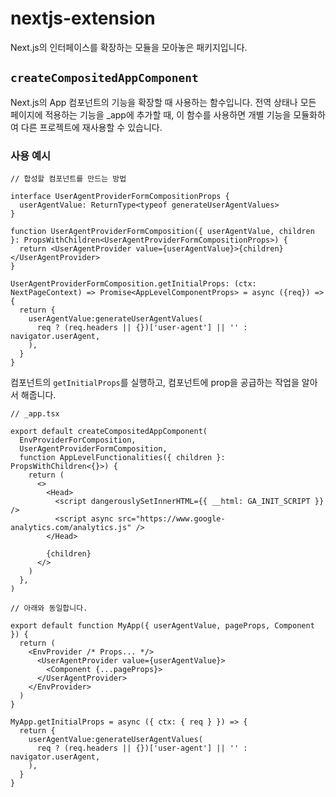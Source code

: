 # nextjs-extension

Next.js의 인터페이스를 확장하는 모듈을 모아놓은 패키지입니다.

## `createCompositedAppComponent`

Next.js의 App 컴포넌트의 기능을 확장할 때 사용하는 함수입니다.
전역 상태나 모든 페이지에 적용하는 기능을 \_app에 추가할 때,
이 함수를 사용하면 개별 기능을 모듈화하여 다른 프로젝트에 재사용할 수 있습니다.

### 사용 예시

```tsx
// 합성할 컴포넌트를 만드는 방법

interface UserAgentProviderFormCompositionProps {
  userAgentValue: ReturnType<typeof generateUserAgentValues>
}

function UserAgentProviderFormComposition({ userAgentValue, children }: PropsWithChildren<UserAgentProviderFormCompositionProps>) {
  return <UserAgentProvider value={userAgentValue}>{children}</UserAgentProvider>
}

UserAgentProviderFormComposition.getInitialProps: (ctx: NextPageContext) => Promise<AppLevelComponentProps> = async ({req}) => {
  return {
    userAgentValue:generateUserAgentValues(
      req ? (req.headers || {})['user-agent'] || '' : navigator.userAgent,
    ),
  }
}
```

컴포넌트의 `getInitialProps`를 실행하고, 컴포넌트에 prop을 공급하는 작업을 알아서 해줍니다.

```tsx
// _app.tsx

export default createCompositedAppComponent(
  EnvProviderForComposition,
  UserAgentProviderFormComposition,
  function AppLevelFunctionalities({ children }: PropsWithChildren<{}>) {
    return (
      <>
        <Head>
          <script dangerouslySetInnerHTML={{ __html: GA_INIT_SCRIPT }} />
          <script async src="https://www.google-analytics.com/analytics.js" />
        </Head>

        {children}
      </>
    )
  },
)

// 아래와 동일합니다.

export default function MyApp({ userAgentValue, pageProps, Component }) {
  return (
    <EnvProvider /* Props... */>
      <UserAgentProvider value={userAgentValue}>
        <Component {...pageProps}>
      </UserAgentProvider>
    </EnvProvider>
  )
}

MyApp.getInitialProps = async ({ ctx: { req } }) => {
  return {
    userAgentValue:generateUserAgentValues(
      req ? (req.headers || {})['user-agent'] || '' : navigator.userAgent,
    ),
  }
}
```
